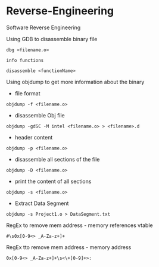 # Reverse-Engineering
Software Reverse Engineering

Using GDB to disassemble binary file
```
dbg <filename.o>
```
```
info functions
```
```
disassemble <functionName>
```

Using objdump to get more information about the binary

- file format
```
objdump -f <filename.o>
```

- disassemble Obj file
```
objdump -gdSC -M intel <filename.o> > <filename>.d
```
- header content
```
objdump -p <filename.o>
```
- disassemble all sections of the file
```
objdump -D <filename.o>
```
- print the content of all sections
```
objdump -s <filename.o>
```
- Extract Data Segment
```
objdump -s Project1.o > DataSegment.txt
```

RegEx to remove mem address - memory references vtable
```
#\s0x[0-9<> _A-Za-z+]+
```

RegEx tto remove mem address - memory address
```
0x[0-9<> _A-Za-z+]+\s<\+[0-9]+>:
```